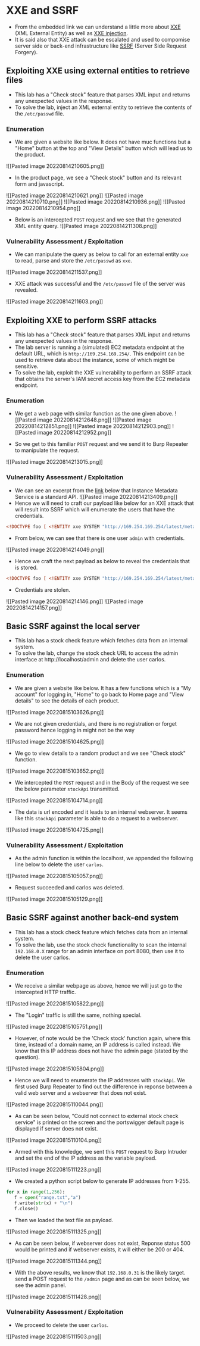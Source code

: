 # XXE and SSRF
- From the embedded link we can understand a little more about [XXE](https://portswigger.net/web-security/xxe/xml-entities) (XML External Entity) as well as [XXE injection](https://portswigger.net/web-security/xxe). 
- It is said also that XXE attack can be escalated and used to compomise server side or back-end infrastructure like [SSRF](https://portswigger.net/web-security/ssrf) (Server Side Request Forgery).

## Exploiting XXE using external entities to retrieve files
-  This lab has a "Check stock" feature that parses XML input and returns any unexpected values in the response.
- To solve the lab, inject an XML external entity to retrieve the contents of the `/etc/passwd` file. 

### Enumeration
- We are given a website like below. It does not have muc functions but a "Home" button at the top and "View Details" button which will lead us to the product.

![[Pasted image 20220814210605.png]]

- In the product page, we see a "Check stock" button and its relevant form and javascript.

![[Pasted image 20220814210621.png]]
![[Pasted image 20220814210710.png]]
![[Pasted image 20220814210936.png]]
![[Pasted image 20220814210954.png]]
- Below is an intercepted `POST` request and we see that the generated XML entity query. 
![[Pasted image 20220814211308.png]]

### Vulnerability Assessment / Exploitation
- We can manipulate the query as below to call for an external entity `xxe` to read, parse and store the `/etc/passwd` as `xxe`. 

![[Pasted image 20220814211537.png]]

- XXE attack was successful and the `/etc/passwd` file of the server was revealed.

![[Pasted image 20220814211603.png]]

## Exploiting XXE to perform SSRF attacks
- This lab has a "Check stock" feature that parses XML input and returns any unexpected values in the response.
- The lab server is running a (simulated) EC2 metadata endpoint at the default URL, which is `http://169.254.169.254/`. This endpoint can be used to retrieve data about the instance, some of which might be sensitive.
- To solve the lab, exploit the XXE vulnerability to perform an SSRF attack that obtains the server's IAM secret access key from the EC2 metadata endpoint. 

### Enumeration
- We get a web page with similar function as the one given above.
![[Pasted image 20220814212648.png]]
![[Pasted image 20220814212851.png]]
![[Pasted image 20220814212903.png]]
![[Pasted image 20220814212952.png]]

- So we get to this familiar `POST` request and we send it to Burp Repeater to manipulate the request.

![[Pasted image 20220814213015.png]]

### Vulnerability Assessment / Exploitation
- We can see an excerpt from the [link](https://www.emergingdefense.com/blog/2019/1/16/abusing-aws-metadata-service) below that Instance Metadata Service is a standard API.
![[Pasted image 20220814213409.png]]
- Hence we will need to craft our payload like below for an XXE attack that will result into SSRF which will enumerate the users that have the credentials.

```html
<!DOCTYPE foo [ <!ENTITY xxe SYSTEM "http://169.254.169.254/latest/meta-data/iam/security-credentials"> ]>
```

- From below, we can see that there is one user `admin` with credentials.

![[Pasted image 20220814214049.png]]

- Hence we craft the next payload as below to reveal the credentials that is stored.

```html
<!DOCTYPE foo [ <!ENTITY xxe SYSTEM "http://169.254.169.254/latest/meta-data/iam/security-credentials/admin"> ]>
```

- Credentials are stolen.

![[Pasted image 20220814214146.png]]
![[Pasted image 20220814214157.png]]

## Basic SSRF against the local server
- This lab has a stock check feature which fetches data from an internal system.
- To solve the lab, change the stock check URL to access the admin interface at http://localhost/admin and delete the user carlos. 

### Enumeration
- We are given a website like below. It has a few functions which is a "My account" for logging in, "Home" to go back to Home page and "View details" to see the details of each product.


![[Pasted image 20220815103626.png]]

- We are not given credentials, and there is no registration or forget password hence logging in might not be the way

![[Pasted image 20220815104625.png]]

- We go to view details to a random product and we see "Check stock" function.

![[Pasted image 20220815103652.png]]

- We intercepted the `POST` request and in the Body of the request we see the below parameter `stockApi` transmitted.

![[Pasted image 20220815104714.png]]

- The data is url encoded and it leads to an internal webserver. It seems like this `stockApi` parameter is able to do a request to a webserver.

![[Pasted image 20220815104725.png]]

### Vulnerability Assessment / Exploitation
- As the admin function is within the localhost, we appended the following line below to delete the user `carlos`.

![[Pasted image 20220815105057.png]]

- Request succeeded and carlos was deleted.

![[Pasted image 20220815105129.png]]

## Basic SSRF against another back-end system
 - This lab has a stock check feature which fetches data from an internal system.
- To solve the lab, use the stock check functionality to scan the internal `192.168.0.X` range for an admin interface on port 8080, then use it to delete the user carlos. 

### Enumeration
- We receive a similar webpage as above, hence we will just go to the intercepted HTTP traffic.

![[Pasted image 20220815105822.png]]

- The "Login" traffic is still the same, nothing special.

![[Pasted image 20220815105751.png]]

- However, of note would be the 'Check stock' function again, where this time, instead of a domain name, an IP address is called instead. We know that this IP address does not have the admin page (stated by the question).

![[Pasted image 20220815105804.png]]

- Hence we will need to enumerate the IP addresses with `stockApi`. We first used Burp Repeater to find out the difference in reponse between a valid web server and a webserver that does not exist.

![[Pasted image 20220815110044.png]]

- As can be seen below, "Could not connect to external stock check service" is printed on the screen and the portswigger default page is displayed if server does not exist.

![[Pasted image 20220815110104.png]]

- Armed with this knowledge, we sent this `POST` request to Burp Intruder and set the end of the IP address as the variable payload.

![[Pasted image 20220815111223.png]]

- We created a python script below to generate IP addresses from 1-255.

```python
for x in range(1,256): 
   f = open("range.txt","a")
   f.write(str(x) + "\n")
   f.close()
```

- Then we loaded the text file as payload.

![[Pasted image 20220815111325.png]]

- As can be seen below, if webserver does not exist, Reponse status 500 would be printed and if webserver exists, it will either be 200 or 404.

![[Pasted image 20220815111344.png]]

- With the above results, we know that `192.168.0.31` is the likely target. send a POST request to the `/admin` page and as can be seen below, we see the admin panel.

![[Pasted image 20220815111428.png]]

### Vulnerability Assessment / Exploitation
- We proceed to delete the user `carlos`.

![[Pasted image 20220815111503.png]]